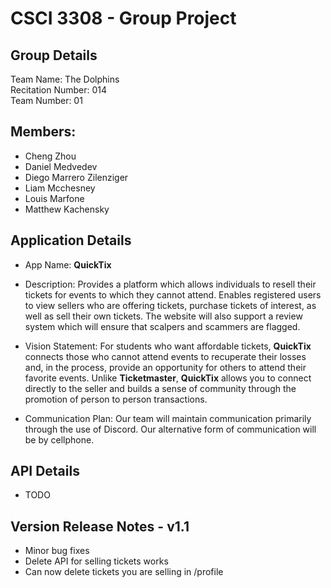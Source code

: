 # CSCI 3308 - Group Project
## Group Details
Team Name: The Dolphins \
Recitation Number: 014 \
Team Number: 01

## Members: 
- Cheng Zhou
- Daniel Medvedev
- Diego Marrero Zilenziger
- Liam Mcchesney
- Louis Marfone
- Matthew Kachensky

## Application Details 
- App Name: **QuickTix**
- Description: Provides a platform which allows individuals to resell their tickets for events to which they cannot attend. Enables registered users to view sellers who are offering tickets, purchase tickets of interest, as well as sell their own tickets. The website will also support a review system which will ensure that scalpers and scammers are flagged.


- Vision Statement: For students who want affordable tickets, **QuickTix** connects those who cannot attend events to recuperate their losses and, in the process, provide an opportunity for others to attend their favorite events. Unlike **Ticketmaster**, **QuickTix** allows you to connect directly to the seller and builds a sense of community through the promotion of person to person transactions.


- Communication Plan: Our team will maintain communication primarily through the use of Discord. Our alternative form of communication will be by cellphone.

## API Details
- TODO

## Version Release Notes - v1.1
- Minor bug fixes
- Delete API for selling tickets works
- Can now delete tickets you are selling in /profile
